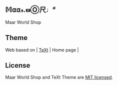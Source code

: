 
## 𝕄⍺⍺𝓇.𝛚Ⓞ尺♩ᵈ

Maar World Shop 

## Theme

Web based on
| [TeXt](https://github.com/kitian616/jekyll-TeXt-theme) | Home page |

## License

Maar World Shop and TeXt Theme are [MIT licensed](https://github.com/kitian616/jekyll-TeXt-theme/blob/master/LICENSE).
